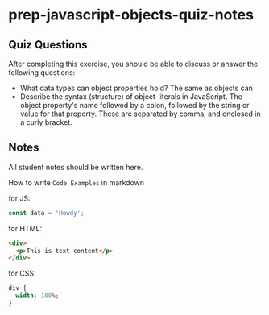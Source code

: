 # prep-javascript-objects-quiz-notes

## Quiz Questions

After completing this exercise, you should be able to discuss or answer the following questions:

- What data types can object properties hold?
  The same as objects can
- Describe the syntax (structure) of object-literals in JavaScript.
  The object property's name followed by a colon, followed by the string or value for that property. These are separated by comma, and enclosed in a curly bracket.

## Notes

All student notes should be written here.

How to write `Code Examples` in markdown

for JS:

```javascript
const data = 'Howdy';
```

for HTML:

```html
<div>
  <p>This is text content</p>
</div>
```

for CSS:

```css
div {
  width: 100%;
}
```
